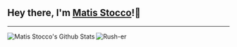 ## Hey there, I'm [Matis Stocco][website]!👋

---

<img align="left" alt="Matis Stocco's Github Stats" src="https://github-readme-stats.codestackr.vercel.app/api?username=Rush-er&show_icons=true&hide_border=true" />

<!-- Links -->
[website]: https://stoccomatis.com/

<p align="left"> <img src="https://komarev.com/ghpvc/?username=Rush-er&label=Profile%20views&color=0e75b6&style=flat" alt="Rush-er" /> </p>
